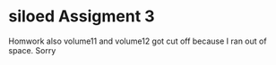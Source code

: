 # siloed Assigment 3
Homwork also volume11 and volume12 got cut off because I ran out of space. Sorry
